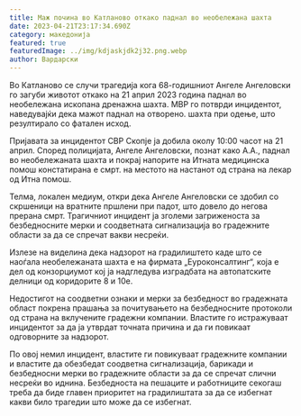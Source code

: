 ```yaml
---
title: Маж почина во Катланово откако паднал во необележана шахта
date: 2023-04-21T23:17:34.690Z
category: македонија
featured: true
featuredImage: ../img/kdjaskjdk2j32.png.webp
author: Вардарски
---
```


Во Катланово се случи трагедија кога 68-годишниот Ангеле Ангеловски го загуби животот откако на 21 април 2023 година паднал во необележана ископана дренажна шахта. МВР го потврди инцидентот, наведувајќи дека мажот паднал на отворено. шахта при одење, што резултирало со фатален исход.

Пријавата за инцидентот СВР Скопје ја добила околу 10:00 часот на 21 април. Според полицијата, Ангеле Ангеловски, познат како А.А., паднал во необележаната шахта и покрај напорите на Итната медицинска помош констатирана е смрт. на местото на настанот од страна на лекар од Итна помош.

Телма, локален медиум, откри дека Ангеле Ангеловски се здобил со скршеници на вратните пршлени при падот, што довело до негова прерана смрт. Трагичниот инцидент ја зголеми загриженоста за безбедносните мерки и соодветната сигнализација во градежните области за да се спречат вакви несреќи.

Излезе на виделина дека надзорот на градилиштето каде што се наоѓала необележаната шахта е на фирмата „Еуроконсалтинг“, која е дел од конзорциумот кој ја надгледува изградбата на автопатските делници од коридорите 8 и 10е.

Недостигот на соодветни ознаки и мерки за безбедност во градежната област покрена прашања за почитувањето на безбедносните протоколи од страна на вклучените градежни компании. Властите го истражуваат инцидентот за да ја утврдат точната причина и да ги повикаат одговорните за надзорот.

По овој немил инцидент, властите ги повикуваат градежните компании и властите да обезбедат соодветна сигнализација, барикади и безбедносни мерки во градежните области за да се спречат слични несреќи во иднина. Безбедноста на пешаците и работниците секогаш треба да биде главен приоритет на градилиштата за да се избегнат какви било трагедии што може да се избегнат.
